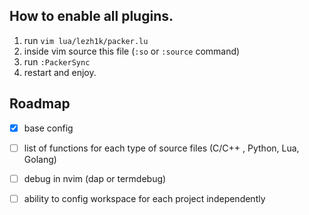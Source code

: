 ## How to enable all plugins.

1. run `vim lua/lezh1k/packer.lu`
2. inside vim source this file (`:so` or `:source` command)
3. run `:PackerSync`
4. restart and enjoy.


## Roadmap

- [x] base config

- [ ] list of functions for each type of source files (C/C++ , Python, Lua, Golang)

- [ ] debug in nvim (dap or termdebug)

- [ ] ability to config workspace for each project independently 
